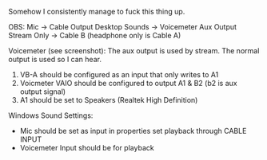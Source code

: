 Somehow I consistently manage to fuck this thing up.

OBS:
  Mic -> Cable Output
  Desktop Sounds -> Voicemeter Aux Output
  Stream Only -> Cable B
  (headphone only is Cable A)

Voicemeter (see screenshot):
  The aux output is used by stream.
  The normal output is used so I can hear.
  1. VB-A should be configured as an input that only writes to A1
  2. Voicmeter VAIO should be configured to output A1 & B2 (b2 is aux output signal)
  3. A1 should be set to Speakers (Realtek High Definition)

Windows Sound Settings:
  * Mic should be set as input in properties set playback through CABLE INPUT
  * Voicemeter Input should be for playback
